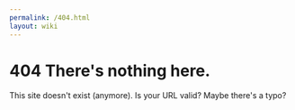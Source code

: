 ```yaml
---
permalink: /404.html
layout: wiki
---
```


# 404 There's nothing here.

This site doesn't exist (anymore). Is your URL valid? Maybe there's a typo?

